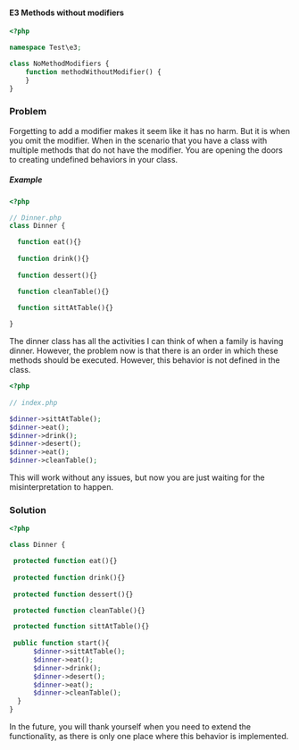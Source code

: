 #### E3 Methods without modifiers

```php
<?php

namespace Test\e3;

class NoMethodModifiers {
    function methodWithoutModifier() {
    }
}
```

### Problem 

Forgetting to add a modifier makes it seem like it has no harm. But it is 
when you omit the modifier. When in the scenario that you have a class
with multiple methods that do not have the modifier. You are opening the 
doors to creating undefined behaviors in your class. 

##### Example
```php
<?php

// Dinner.php
class Dinner {

  function eat(){}
  
  function drink(){}
  
  function dessert(){}

  function cleanTable(){}

  function sittAtTable(){}
  
}
```

The dinner class has all the activities I can think of when a family 
is having dinner. However, the problem now is that there is an order 
in which these methods should be executed. However, this behavior is not defined in the class.

```php
<?php
 
// index.php

$dinner->sittAtTable();
$dinner->eat();
$dinner->drink();
$dinner->desert();
$dinner->eat();
$dinner->cleanTable();

```
This will work without any issues, but now you are just waiting for the misinterpretation to happen.

### Solution 


```php
<?php

class Dinner {

 protected function eat(){}
  
 protected function drink(){}
  
 protected function dessert(){}

 protected function cleanTable(){}

 protected function sittAtTable(){}
  
 public function start(){
      $dinner->sittAtTable();
      $dinner->eat();
      $dinner->drink();
      $dinner->desert();
      $dinner->eat();
      $dinner->cleanTable();
  }
}
```

In the future, you will thank yourself when you need to extend the functionality, as there is only one place where this behavior is implemented.
